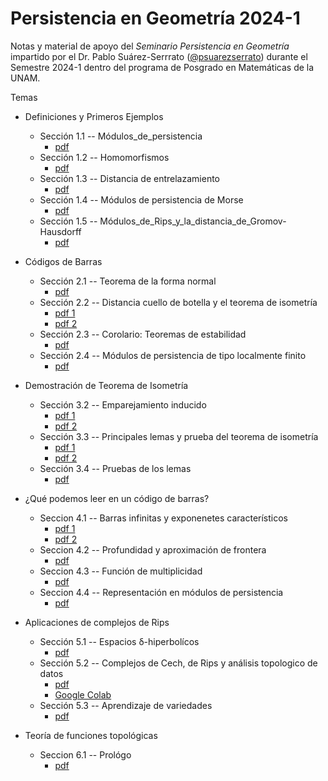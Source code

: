 # Persistencia en Geometría 2024-1
Notas y material de apoyo del _Seminario Persistencia en Geometría_ impartido por el Dr. Pablo Suárez-Serrrato ([@psuarezserrato](https://github.com/psuarezserrato)) durante el Semestre 2024-1 dentro del programa de Posgrado en Matemáticas de la UNAM.

Temas

* Definiciones y Primeros Ejemplos 
    * Sección 1.1 -- Módulos_de_persistencia
        * [pdf](https://github.com/appliedgeometry/Persistencia-en-Geometria-2024-1/blob/main/pdf/Modulos_de_Persistencia_y_Homomorfismos.pdf)
    * Sección 1.2 -- Homomorfismos
        * [pdf](https://github.com/appliedgeometry/Persistencia-en-Geometria-2024-1/blob/main/pdf/Modulos_de_Persistencia_y_Homomorfismos.pdf)
    * Sección 1.3 -- Distancia de entrelazamiento
        * [pdf](https://github.com/appliedgeometry/Persistencia-en-Geometria-2024-1/blob/main/pdf/Modulos_de_Persistencia_y_Homomorfismos.pdf)
    * Sección 1.4 -- Módulos de persistencia de Morse
        * [pdf](https://github.com/appliedgeometry/Persistencia-en-Geometria-2024-1/blob/main/pdf/Modulos_de_Persistencia_y_Homomorfismos.pdf)
    * Sección 1.5 -- Módulos_de_Rips_y_la_distancia_de_Gromov-Hausdorff
        * [pdf](https://github.com/appliedgeometry/Persistencia-en-Geometria-2024-1/blob/main/pdf/1_5_Mo%CC%81dulos_de_Rips_y_la_distancia_de_Gromov-Hausdorff.pdf)

* Códigos de Barras 
    * Sección 2.1 -- Teorema de la forma normal
        * [pdf](https://github.com/appliedgeometry/Persistencia-en-Geometria-2024-1/blob/main/pdf/Cap2_Barcodes_S-2-1-10.pdf)
    * Sección 2.2 -- Distancia cuello de botella y el teorema de isometría
        * [pdf 1](https://github.com/appliedgeometry/Persistencia-en-Geometria-2024-1/blob/main/pdf/Cap2_Barcodes_S2-2.pdf)
        * [pdf 2](https://github.com/appliedgeometry/Persistencia-en-Geometria-2024-1/blob/main/pdf/Cap_2-Sec_2.2-2.4.pdf)
    * Sección 2.3 -- Corolario: Teoremas de estabilidad
        * [pdf](https://github.com/appliedgeometry/Persistencia-en-Geometria-2024-1/blob/main/pdf/Cap_2-Sec_2.2-2.4.pdf)
    * Sección 2.4 -- Módulos de persistencia de tipo localmente finito
        * [pdf](https://github.com/appliedgeometry/Persistencia-en-Geometria-2024-1/blob/main/pdf/Cap_2-Sec_2.2-2.4.pdf)

* Demostración de Teorema de Isometría
    * Sección 3.2 -- Emparejamiento inducido
        * [pdf 1](https://github.com/appliedgeometry/Persistencia-en-Geometria-2024-1/blob/main/pdf/Emparejamiento-Inducido.pdf)
        * [pdf 2](https://github.com/appliedgeometry/Persistencia-en-Geometria-2024-1/blob/main/pdf/3_2._2_and_3_3.pdf)
    * Sección 3.3 -- Principales lemas y prueba del teorema de isometría
        * [pdf 1](https://github.com/appliedgeometry/Persistencia-en-Geometria-2024-1/blob/main/pdf/3_2._2_and_3_3.pdf)
        * [pdf 2](https://github.com/appliedgeometry/Persistencia-en-Geometria-2024-1/blob/main/pdf/Cap_3-Sec_3.3-3.4.pdf)
    * Sección 3.4 -- Pruebas de los lemas
        * [pdf](https://github.com/appliedgeometry/Persistencia-en-Geometria-2024-1/blob/main/pdf/Cap_3-Sec_3.3-3.4.pdf)

* ¿Qué podemos leer en un código de barras?
    * Seccion 4.1 -- Barras infinitas y exponenetes característicos
        * [pdf 1](https://github.com/appliedgeometry/Persistencia-en-Geometria-2024-1/blob/main/pdf/sec4-4.1.2.pdf)
        * [pdf 2](https://github.com/appliedgeometry/Persistencia-en-Geometria-2024-1/blob/main/pdf/Persistencia_Topologica_Sec4.1.1_Sec4.2.pdf)
    * Seccion 4.2 -- Profundidad y aproximación de frontera
        * [pdf](https://github.com/appliedgeometry/Persistencia-en-Geometria-2024-1/blob/main/pdf/Persistencia_Topologica_Sec4.1.1_Sec4.2.pdf)
    * Seccion 4.3 -- Función de multiplicidad
        * [pdf](https://github.com/appliedgeometry/Persistencia-en-Geometria-2024-1/blob/main/pdf/Cap_4-Sec_4.3-4.4.1.pdf)
    * Seccion 4.4 -- Representación en módulos de persistencia
        * [pdf](https://github.com/appliedgeometry/Persistencia-en-Geometria-2024-1/blob/main/pdf/Cap_4-Sec_4.3-4.4.1.pdf)

* Aplicaciones de complejos de Rips
    * Sección 5.1 -- Espacios δ-hiperbolícos
        * [pdf](https://github.com/appliedgeometry/Persistencia-en-Geometria-2024-1/blob/main/pdf/Secci%C3%B3n_5.1.pdf)
    * Sección 5.2 -- Complejos de Cech, de Rips y análisis topologico de datos
        * [pdf](https://github.com/appliedgeometry/Persistencia-en-Geometria-2024-1/blob/main/pdf/Cap_5_Sec_5_2_Persistencia_Topologica.pdf)
        * [Google Colab](https://colab.research.google.com/drive/1EF73xsgoUszbIGnVshaAZ-E481NqOQmk?usp=sharing)
    * Sección 5.3 -- Aprendizaje de variedades
        * [pdf](https://github.com/appliedgeometry/Persistencia-en-Geometria-2024-1/blob/main/pdf/Cap_5-Sec_5.3-6.1.pdf)

*  Teoría de funciones topológicas
    * Seccion 6.1 -- Prológo
        * [pdf](https://github.com/appliedgeometry/Persistencia-en-Geometria-2024-1/blob/main/pdf/Cap_5-Sec_5.3-6.1.pdf)   

